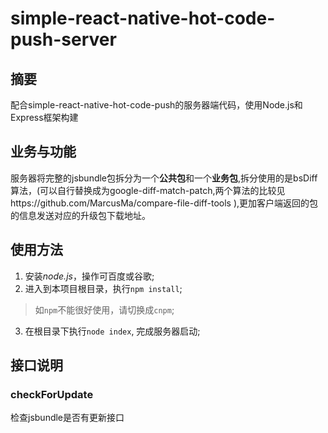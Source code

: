 # simple-react-native-hot-code-push-server
## 摘要
配合simple-react-native-hot-code-push的服务器端代码，使用Node.js和Express框架构建
## 业务与功能
服务器将完整的jsbundle包拆分为一个**公共包**和一个**业务包**,拆分使用的是bsDiff算法，(可以自行替换成为google-diff-match-patch,两个算法的比较见https://github.com/MarcusMa/compare-file-diff-tools ),更加客户端返回的包的信息发送对应的升级包下载地址。
## 使用方法
1. 安装*node.js*，操作可百度或谷歌;
2. 进入到本项目根目录，执行`npm install`;
> 如`npm`不能很好使用，请切换成`cnpm`;
3. 在根目录下执行`node index`, 完成服务器启动;

## 接口说明

### checkForUpdate
检查jsbundle是否有更新接口

